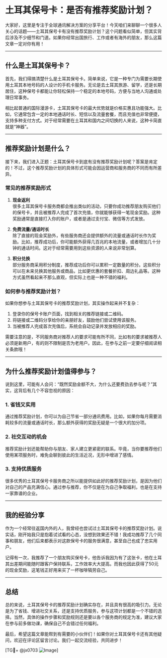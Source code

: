 # 土耳其保号卡：是否有推荐奖励计划？

大家好，这里是专注于全球通讯解决方案的分享平台！今天咱们来聊聊一个很多人关心的话题——土耳其保号卡有没有推荐奖励计划？这个问题看似简单，但其实背后涉及不少细节和门道。如果你经常出国旅行、工作或者有海外的朋友，那么这篇文章一定对你有用！

---

## 什么是土耳其保号卡？

首先，我们得搞清楚什么是土耳其保号卡。简单来说，它是一种专门为需要长期使用土耳其本地号码的人设计的手机卡服务。无论是去土耳其旅游、留学，还是长期居住，这种保号卡都能让你轻松保持一个稳定的本地号码，方便与当地人沟通或处理日常事务。

相比起普通的国际漫游卡，土耳其保号卡的最大优势就是价格实惠且功能强大。比如，它通常包含一定的本地通话时长、短信以及流量套餐，而且充值也非常便捷，支持多种支付方式。对于经常需要在土耳其和国内之间切换的人来说，这种卡简直就是“神器”。

---

## 推荐奖励计划是什么？

接下来，我们进入正题：土耳其保号卡到底有没有推荐奖励计划呢？答案是肯定的！不过，这个推荐奖励计划的具体形式可能会因运营商和服务商的不同而有所差异。

### 常见的推荐奖励形式

1. **现金返利**  
   很多土耳其保号卡服务商都会推出类似的活动，只要你成功推荐朋友购买他们的保号卡，并且被推荐人完成了首次充值，你就能够获得一笔现金奖励。这种奖励通常是直接打入你的账户，或者是通过支付宝、微信等方式发放。

2. **免费流量/通话时长**  
   除了直接的现金奖励外，有些服务商还会提供额外的流量或通话时长作为奖励。比如，推荐成功后，你可能额外获得几百兆的本地流量，或者增加几十分钟的通话时间。这对于经常需要用到这些资源的人来说非常划算。

3. **积分兑换**  
   部分服务商采用积分制度，推荐成功后你可以累积一定数量的积分。这些积分可以在未来兑换其他服务或商品，比如更优惠的套餐折扣、周边礼品等。这种方式虽然看起来不那么直观，但实际上也是一种不错的福利。

### 如何参与推荐奖励计划？

如果你想参与土耳其保号卡的推荐奖励计划，其实操作起来并不复杂：

1. 登录你的保号卡账户页面，找到相关的推荐链接或二维码。
2. 将链接或二维码分享给你的亲朋好友，鼓励他们尝试使用该服务。
3. 当被推荐人完成首次充值后，系统会自动记录并发放相应的奖励。

需要注意的是，不同服务商对推荐人的要求可能有所不同，比如有的要求被推荐人必须是新用户，有的则不限制是否为老用户。因此，在参与之前一定要仔细阅读相关条款哦！

---

## 为什么推荐奖励计划值得参与？

说到这里，可能有人会问：“既然奖励金额不大，为什么还要费劲去参与呢？”其实，这背后有几个不容忽视的原因：

### 1. 省钱又实用  
通过推荐奖励计划，你可以为自己节省一部分通讯费用。比如，如果你每月需要消耗较多的流量或通话时长，那么额外获得的奖励无疑是一个很大的加分项。

### 2. 社交互动的机会  
推荐奖励计划还能帮助你与朋友、家人建立更紧密的联系。毕竟，当你要推荐他们使用某项服务时，难免会聊到彼此的生活近况，无形中增进了感情。

### 3. 支持优质服务  
很多优秀的土耳其保号卡服务商之所以能提供如此好的推荐奖励计划，是因为他们对自己的产品充满信心。通过参与推荐，你不仅是在为自己争取福利，也是在支持一家靠谱的企业。

---

## 我的经验分享

作为一个经常往返国内外的人，我曾经也尝试过土耳其保号卡的推荐奖励计划。说实话，刚开始我只是抱着试试看的心态，没想到效果还不错！我成功推荐了几个同事和朋友，他们后来都表示对这款保号卡的服务很满意，甚至自己也成了忠实用户。

记得有一次，我推荐了一个朋友购买保号卡，他告诉我因为有了这张卡，他在土耳其出差期间能随时跟客户保持联系，工作效率大大提高。而我也因此获得了50元的现金奖励，这笔钱正好用来买了一杯咖啡犒劳自己。

---

## 总结

总的来说，土耳其保号卡的推荐奖励计划确实存在，并且具有很高的吸引力。无论是为了省钱、增进社交关系，还是支持优质服务，参与这项计划都是一个不错的选择。当然，具体的操作步骤和奖励规则还是要以各个服务商的规定为准，建议大家在参与前多做功课，确保自己不会错过任何福利。

最后，希望这篇文章能帮到有需要的小伙伴们！如果你对土耳其保号卡还有其他疑问，欢迎在评论区留言讨论。我们一起交流经验，共同进步！

[TG💪+ @jx0703 ![Image](https://github.com/user-attachments/assets/dbca1d08-cadb-493c-b0ec-ad6f7a83f270)]